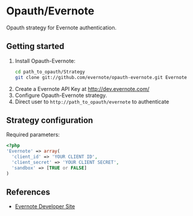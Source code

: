 Opauth/Evernote
================
Opauth strategy for Evernote authentication.

Getting started
----------------
1. Install Opauth-Evernote:
   ```bash
   cd path_to_opauth/Strategy
   git clone git://github.com/evernote/opauth-evernote.git Evernote
   ```
2. Create a Evernote API Key at http://dev.evernote.com/
3. Configure Opauth-Evernote strategy.
4. Direct user to `http://path_to_opauth/evernote` to authenticate


Strategy configuration
----------------------

Required parameters:

```php
<?php
'Evernote' => array(
  'client_id' => 'YOUR CLIENT ID',
  'client_secret' => 'YOUR CLIENT SECRET',
  'sandbox' => [TRUE or FALSE]
)
```

References
----------
- [Evernote Developer Site](http://dev.evernote.com/)

